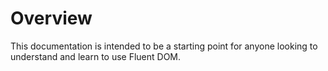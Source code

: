 # Overview

This documentation is intended to be a starting point for anyone looking to understand and learn to use Fluent DOM.

